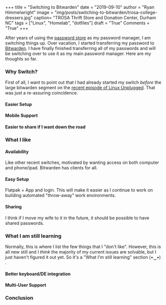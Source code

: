 +++
title  = "Switching to Bitwarden"
date   = "2019-09-10"
author = "Ryan Himmelwright"
image  = "img/posts/switching-to-bitwarden/trosa-college-dressers.jpg"
caption= "TROSA Thrift Store and Donation Center, Durham NC"
tags   = ["Linux", "Homelab", "dotfiles"]
draft  = "True"
Comments = "True"
+++

After years of using the [password store](https://www.passwordstore.org/) as my
password manager, I am switching things up. Over vacation, I started
transferring my password to [Bitwarden](https://bitwarden.com/). I have finally
finished transferring all of my passwords and will be switching over to use it
as my main password manager. Here are my thoughts so far.

<!--more-->

### Why Switch?
First of all, I want to point out that I had already started my switch *before*
the large bitwarden segment on the [recent episode of Linux
Unplugged](https://linuxunplugged.com/316). That was just a re-assuring
coincidence.


#### Easier Setup

#### Mobile Support

#### Easier to share if I want down the road

### What I like
#### Availability
Like other recent switches, motivated by wanting access on both computer and
phone/ipad. Bitwarden has clients for all.

#### Easy Setup
Flatpak + App and login. This will make it easier as I continue to work on
building automated "throw-away" work environments.

#### Sharing
I think if I move my wife to it in the future, it should be possible to have
shared passwords.

### What I am still learning
Normally, this is where I list the few things that I "don't like". However,
this is all new still and I *think* the majority of my current issues are
solvable, but I just haven't figured it out yet. So it's a "What I'm still
learning" section (•‿•) .

#### Better keyboard/DE integration

#### Multi-User Support

### Conclusion

